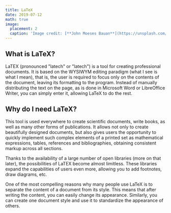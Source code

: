 ```yaml
---
title: LaTeX
date: 2019-07-12
math: true
image:
  placement: 2
  caption: 'Image credit: [**John Moeses Bauan**](https://unsplash.com/photos/OGZtQF8iC0g)'
---
```


## What is LaTeX?

LaTEX (pronounced "latech" or "latech") is a tool for creating professional documents. It is based on the WYSIWYM editing paradigm (what I see is what I mean), that is, the user is required to focus only on the contents of the document, leaving its formatting to the program. Instead of manually distributing the text on the page, as is done in Microsoft Word or LibreOffice Writer, you can simply enter it, allowing LaTeX to do the rest.

## Why do I need LaTeX?

This tool is used everywhere to create scientific documents, write books, as well as many other forms of publications. It allows not only to create beautifully designed documents, but also gives users the opportunity to quickly implement such complex elements of a printed set as mathematical expressions, tables, references and bibliographies, obtaining consistent markup across all sections.

Thanks to the availability of a large number of open libraries (more on that later), the possibilities of LaTEX become almost limitless. These libraries expand the capabilities of users even more, allowing you to add footnotes, draw diagrams, etc.

One of the most compelling reasons why many people use LaTeX is to separate the content of a document from its style. This means that after writing the content, you can easily change its appearance. Similarly, you can create one document style and use it to standardize the appearance of others.
